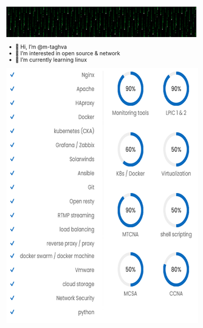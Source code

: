 <img src="Matrix.gif" height="80" width="100" /><img src="Matrix.gif" height="80" width="100" /><img src="Matrix.gif" height="80" width="100"/><img src="Matrix.gif" height="80" width="100"/><img src="Matrix.gif" height="80" width="100"/>

- 👋 Hi, I’m @m-taghva
- 👀 I’m interested in open source & network
- 🌱 I’m currently learning linux

 <img src="mtinfo.png" width="671" height="671"/>
<!--- 
m-taghva/m-taghva is a ✨ special ✨ repository because its `README.md` (this file) appears on your GitHub profile.
You can click the Preview link to take a look at your changes.
--->

